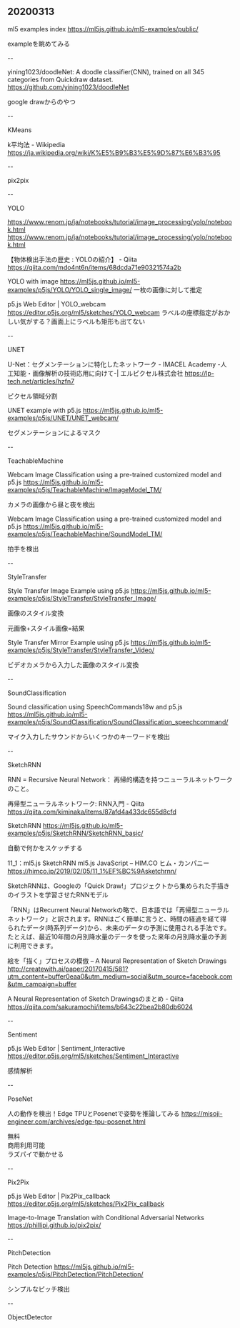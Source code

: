 ## 20200313

ml5 examples index https://ml5js.github.io/ml5-examples/public/

exampleを眺めてみる

--

yining1023/doodleNet: A doodle classifier(CNN), trained on all 345 categories from Quickdraw dataset. https://github.com/yining1023/doodleNet

google drawからのやつ

--

KMeans

k平均法 - Wikipedia https://ja.wikipedia.org/wiki/K%E5%B9%B3%E5%9D%87%E6%B3%95

--

pix2pix

--

YOLO

https://www.renom.jp/ja/notebooks/tutorial/image_processing/yolo/notebook.html https://www.renom.jp/ja/notebooks/tutorial/image_processing/yolo/notebook.html

【物体検出手法の歴史 : YOLOの紹介】 - Qiita https://qiita.com/mdo4nt6n/items/68dcda71e90321574a2b

YOLO with image https://ml5js.github.io/ml5-examples/p5js/YOLO/YOLO_single_image/
一枚の画像に対して推定

p5.js Web Editor | YOLO_webcam https://editor.p5js.org/ml5/sketches/YOLO_webcam
ラベルの座標指定がおかしい気がする？画面上にラベルも矩形も出てない

--

UNET

U-Net：セグメンテーションに特化したネットワーク - IMACEL Academy -人工知能・画像解析の技術応用に向けて-| エルピクセル株式会社 https://lp-tech.net/articles/hzfn7

ピクセル領域分割

UNET example with p5.js https://ml5js.github.io/ml5-examples/p5js/UNET/UNET_webcam/

セグメンテーションによるマスク

--

TeachableMachine

Webcam Image Classification using a pre-trained customized model and p5.js https://ml5js.github.io/ml5-examples/p5js/TeachableMachine/ImageModel_TM/

カメラの画像から昼と夜を検出

Webcam Image Classification using a pre-trained customized model and p5.js https://ml5js.github.io/ml5-examples/p5js/TeachableMachine/SoundModel_TM/

拍手を検出

--

StyleTransfer

Style Transfer Image Example using p5.js https://ml5js.github.io/ml5-examples/p5js/StyleTransfer/StyleTransfer_Image/

画像のスタイル変換

元画像+スタイル画像=結果

Style Transfer Mirror Example using p5.js https://ml5js.github.io/ml5-examples/p5js/StyleTransfer/StyleTransfer_Video/

ビデオカメラから入力した画像のスタイル変換

--

SoundClassification

Sound classification using SpeechCommands18w and p5.js https://ml5js.github.io/ml5-examples/p5js/SoundClassification/SoundClassification_speechcommand/

マイク入力したサウンドからいくつかのキーワードを検出

--

SketchRNN

RNN = Recursive Neural Network： 再帰的構造を持つニューラルネットワークのこと。

再帰型ニューラルネットワーク: RNN入門 - Qiita https://qiita.com/kiminaka/items/87afd4a433dc655d8cfd

SketchRNN https://ml5js.github.io/ml5-examples/p5js/SketchRNN/SketchRNN_basic/

自動で何かをスケッチする

11_1：ml5.js SketchRNN ml5.js JavaScript – HIM.CO ヒム・カンパニー https://himco.jp/2019/02/05/11_1%EF%BC%9Asketchrnn/

SketchRNNは、Googleの「Quick Draw!」プロジェクトから集められた手描きのイラストを学習させたRNNモデル

「RNN」はRecurrent Neural Networkの略で、日本語では「再帰型ニューラルネットワーク」と訳されます。RNNはごく簡単に言うと、時間の経過を経て得られたデータ(時系列データ)から、未来のデータの予測に使用される手法です。たとえば、最近10年間の月別降水量のデータを使った来年の月別降水量の予測に利用できます。

絵を「描く」プロセスの模倣 – A Neural Representation of Sketch Drawings http://createwith.ai/paper/20170415/581?utm_content=buffer0eaa0&utm_medium=social&utm_source=facebook.com&utm_campaign=buffer

A Neural Representation of Sketch Drawingsのまとめ - Qiita https://qiita.com/sakuramochi/items/b643c22bea2b80db6024

--

Sentiment

p5.js Web Editor | Sentiment_Interactive https://editor.p5js.org/ml5/sketches/Sentiment_Interactive

感情解析

--

PoseNet

人の動作を検出！Edge TPUとPosenetで姿勢を推論してみる https://misoji-engineer.com/archives/edge-tpu-posenet.html

無料  
商用利用可能  
ラズパイで動かせる

--

Pix2Pix

p5.js Web Editor | Pix2Pix_callback https://editor.p5js.org/ml5/sketches/Pix2Pix_callback

Image-to-Image Translation with Conditional Adversarial Networks https://phillipi.github.io/pix2pix/

--

PitchDetection

Pitch Detection https://ml5js.github.io/ml5-examples/p5js/PitchDetection/PitchDetection/

シンプルなピッチ検出

--

ObjectDetector
